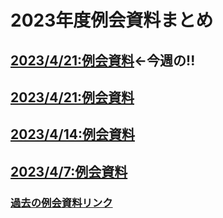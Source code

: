 # 2023年度例会資料まとめ
## [2023/4/21:例会資料](./2023/2023-0428.md)←**今週の!!**
## [2023/4/21:例会資料](./2023/2023-0421.md)
## [2023/4/14:例会資料](./2023/2023-0414.md)
## [2023/4/7:例会資料](./2023/2023-0407.md)
### [過去の例会資料リンク](./past.md)
